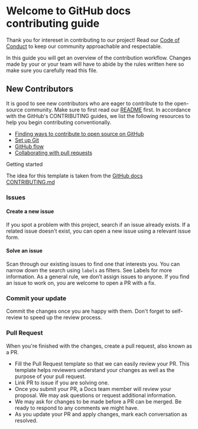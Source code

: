 <!-- CONTRIBUTING RULES AND GUIDELINES WHEN DEVELOPING IN THIS REPOSITORY -->
<!-- Template by Zakrok09 (https://github.com/zakrok09) -->
<!-- member of TeamPraxidike (https://github.com/TeamPraxidike) -->

# Welcome to GitHub docs contributing guide <!-- omit in toc -->

Thank you for intereset in contributing to our project!
Read our [Code of Conduct](CODE_OF_CONDUCT.md) to keep our community approachable and respectable.

In this guide you will get an overview of the contribution workflow. Changes made by your or your team will have to abide by the rules written here so make sure you carefully read this file.

## New Contributors

It is good to see new contributors who are eager to contribute to the open-source community. Make sure to first read our [README](README.md) first. In accordance with the GitHub's CONTRIBUTING guides, we list the following resources to help you begin contributing conventionally.

- [Finding ways to contribute to open source on GitHub](https://docs.github.com/en/get-started/exploring-projects-on-github/finding-ways-to-contribute-to-open-source-on-github)
- [Set up Git](https://docs.github.com/en/get-started/quickstart/set-up-git)
- [GitHub flow](https://docs.github.com/en/get-started/quickstart/github-flow)
- [Collaborating with pull requests](https://docs.github.com/en/github/collaborating-with-pull-requests)

Getting started

The idea for this template is taken from the [GitHub docs CONTRIBUTING.md](https://github.com/github/docs/blob/main/CONTRIBUTING.md)

### Issues

#### Create a new issue

If you spot a problem with this project, search if an issue already exists. If a related issue doesn't exist, you can open a new issue using a relevant issue form.

#### Solve an issue

Scan through our existing issues to find one that interests you. You can narrow down the search using `labels` as filters. See Labels for more information. As a general rule, we don’t assign issues to anyone. If you find an issue to work on, you are welcome to open a PR with a fix.

### Commit your update

Commit the changes once you are happy with them. Don't forget to self-review to speed up the review process.

### Pull Request

When you're finished with the changes, create a pull request, also known as a PR.

- Fill the Pull Request template so that we can easily review your PR. This template helps reviewers understand your changes as well as the purpose of your pull request.
- Link PR to issue if you are solving one.
- Once you submit your PR, a Docs team member will review your proposal. We may ask questions or request additional information.
- We may ask for changes to be made before a PR can be merged. Be ready to respond to any comments we might have.
- As you update your PR and apply changes, mark each conversation as resolved.
